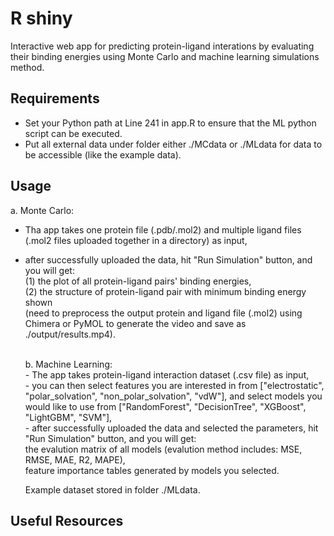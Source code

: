 # R shiny

Interactive web app for predicting protein-ligand interations by evaluating their binding energies using Monte Carlo and machine learning simulations method.

## Requirements

- Set your Python path at Line 241 in app.R to ensure that the ML python script can be executed.
- Put all external data under folder either ./MCdata or ./MLdata for data to be accessible (like the example data).

## Usage

a. Monte Carlo:<br />
- Tha app takes one protein file (.pdb/.mol2) and multiple ligand files (.mol2 files uploaded together in a directory) as input,<br />
- after successfully uploaded the data, hit "Run Simulation" button, and you will get:<br />
  (1) the plot of all protein-ligand pairs' binding energies,<br />
  (2) the structure of protein-ligand pair with minimum binding energy shown<br />
  (need to preprocess the output protein and ligand file (.mol2) using Chimera or PyMOL to generate the video and save as ./output/results.mp4).<br />
   <br />
      
  b. Machine Learning:<br />
      - The app takes protein-ligand interaction dataset (.csv file) as input,<br />
      - you can then select features you are interested in from ["electrostatic", "polar_solvation", "non_polar_solvation", "vdW"], 
        and select models you would like to use from ["RandomForest", "DecisionTree", "XGBoost", "LightGBM", "SVM"],<br />
      - after successfully uploaded the data and selected the parameters, hit "Run Simulation" button, and you will get:<br />
            the evalution matrix of all models (evalution method includes: MSE, RMSE, MAE, R2, MAPE),<br />
            feature importance tables generated by models you selected.<br />
      
    Example dataset stored in folder ./MLdata.

## Useful Resources



